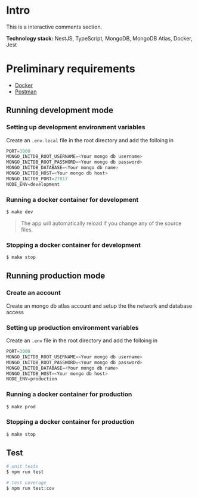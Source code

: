 # Intro

This is a interactive comments section.

**Technology stack:** NestJS, TypeScript, MongoDB, MongoDB Atlas, Docker, Jest

# Preliminary requirements
* [Docker](https://www.docker.com/)
* [Postman](https://www.postman.com/downloads/)

## Running development mode

### Setting up development environment variables
Create an ```.env.local``` file in the root directory and add the folloing in
````javascript
PORT=3000
MONGO_INITDB_ROOT_USERNAME=<Your mongo db username>
MONGO_INITDB_ROOT_PASSWORD=<Your mongo db password>
MONGO_INITDB_DATABASE=<Your mongo db name>
MONGO_INITDB_HOST=<Your mongo db host>
MONGO_INITDB_PORT=27017
NODE_ENV=development
````

### Running a docker container for development
```bash
$ make dev
```

> The app will automatically reload if you change any of the source files.

### Stopping a docker container for development
```bash
$ make stop
```

## Running production mode

### Create an account
Create an mongo db atlas account and setup the the network and database access

### Setting up production environment variables
Create an ```.env``` file in the root directory and add the folloing in
````javascript
PORT=3000
MONGO_INITDB_ROOT_USERNAME=<Your mongo db username>
MONGO_INITDB_ROOT_PASSWORD=<Your mongo db password>
MONGO_INITDB_DATABASE=<Your mongo db name>
MONGO_INITDB_HOST=<Your mongo db host>
NODE_ENV=production
````

### Running a docker container for production
```bash
$ make prod
```

### Stopping a docker container for production
```bash
$ make stop
```

## Test

```bash
# unit tests
$ npm run test

# test coverage
$ npm run test:cov
```
